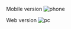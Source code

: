 Mobile version
![phone](https://user-images.githubusercontent.com/85312053/154813647-bc29cc81-e877-44a3-90cb-2415c11c1309.jpg)

Web version
![pc](https://user-images.githubusercontent.com/85312053/154813657-930654a4-5a43-489b-913e-9900ddb98b5b.jpg)
